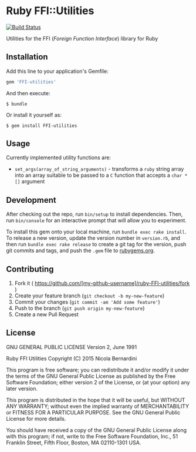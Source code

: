 # Ruby FFI::Utilities

[![Build Status](https://travis-ci.org/nicb/ruby-FFI-utilities.svg?branch=master)](https://travis-ci.org/nicb/ruby-FFI-utilities)

Utilities for the FFI (*Foreign Function Interface*) library for Ruby

## Installation

Add this line to your application's Gemfile:

```ruby
gem 'FFI-utilities'
```

And then execute:

    $ bundle

Or install it yourself as:

    $ gem install FFI-utilities

## Usage

Currently implemented utility functions are:

* `set_args(array_of_string_arguments)` - transforms a `ruby` string array
  into an array suitable to be passed to a `C` function that accepts a `char *[]` argument

## Development

After checking out the repo, run `bin/setup` to install dependencies. Then, run `bin/console` for an interactive prompt that will allow you to experiment.

To install this gem onto your local machine, run `bundle exec rake install`. To release a new version, update the version number in `version.rb`, and then run `bundle exec rake release` to create a git tag for the version, push git commits and tags, and push the `.gem` file to [rubygems.org](https://rubygems.org).

## Contributing

1. Fork it ( https://github.com/[my-github-username]/ruby-FFI-utilities/fork )
2. Create your feature branch (`git checkout -b my-new-feature`)
3. Commit your changes (`git commit -am 'Add some feature'`)
4. Push to the branch (`git push origin my-new-feature`)
5. Create a new Pull Request

## License

  GNU GENERAL PUBLIC LICENSE
  Version 2, June 1991

  Ruby FFI Utilities
  Copyright (C) 2015 Nicola Bernardini

  This program is free software; you can redistribute it and/or modify
  it under the terms of the GNU General Public License as published by
  the Free Software Foundation; either version 2 of the License, or
  (at your option) any later version.

  This program is distributed in the hope that it will be useful,
  but WITHOUT ANY WARRANTY; without even the implied warranty of
  MERCHANTABILITY or FITNESS FOR A PARTICULAR PURPOSE.  See the
  GNU General Public License for more details.

  You should have received a copy of the GNU General Public License along
  with this program; if not, write to the Free Software Foundation, Inc.,
  51 Franklin Street, Fifth Floor, Boston, MA 02110-1301 USA.
